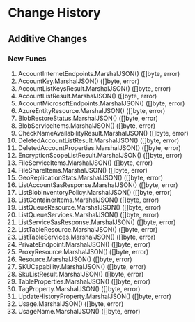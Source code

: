 # Change History

## Additive Changes

### New Funcs

1. AccountInternetEndpoints.MarshalJSON() ([]byte, error)
1. AccountKey.MarshalJSON() ([]byte, error)
1. AccountListKeysResult.MarshalJSON() ([]byte, error)
1. AccountListResult.MarshalJSON() ([]byte, error)
1. AccountMicrosoftEndpoints.MarshalJSON() ([]byte, error)
1. AzureEntityResource.MarshalJSON() ([]byte, error)
1. BlobRestoreStatus.MarshalJSON() ([]byte, error)
1. BlobServiceItems.MarshalJSON() ([]byte, error)
1. CheckNameAvailabilityResult.MarshalJSON() ([]byte, error)
1. DeletedAccountListResult.MarshalJSON() ([]byte, error)
1. DeletedAccountProperties.MarshalJSON() ([]byte, error)
1. EncryptionScopeListResult.MarshalJSON() ([]byte, error)
1. FileServiceItems.MarshalJSON() ([]byte, error)
1. FileShareItems.MarshalJSON() ([]byte, error)
1. GeoReplicationStats.MarshalJSON() ([]byte, error)
1. ListAccountSasResponse.MarshalJSON() ([]byte, error)
1. ListBlobInventoryPolicy.MarshalJSON() ([]byte, error)
1. ListContainerItems.MarshalJSON() ([]byte, error)
1. ListQueueResource.MarshalJSON() ([]byte, error)
1. ListQueueServices.MarshalJSON() ([]byte, error)
1. ListServiceSasResponse.MarshalJSON() ([]byte, error)
1. ListTableResource.MarshalJSON() ([]byte, error)
1. ListTableServices.MarshalJSON() ([]byte, error)
1. PrivateEndpoint.MarshalJSON() ([]byte, error)
1. ProxyResource.MarshalJSON() ([]byte, error)
1. Resource.MarshalJSON() ([]byte, error)
1. SKUCapability.MarshalJSON() ([]byte, error)
1. SkuListResult.MarshalJSON() ([]byte, error)
1. TableProperties.MarshalJSON() ([]byte, error)
1. TagProperty.MarshalJSON() ([]byte, error)
1. UpdateHistoryProperty.MarshalJSON() ([]byte, error)
1. Usage.MarshalJSON() ([]byte, error)
1. UsageName.MarshalJSON() ([]byte, error)
